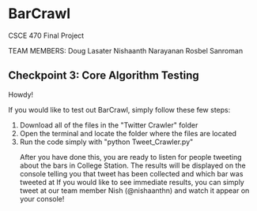 BarCrawl
========

CSCE 470 Final Project

TEAM MEMBERS:
Doug Lasater
Nishaanth Narayanan
Rosbel Sanroman

Checkpoint 3: Core Algorithm Testing
------------------------------------
<p>Howdy!</p>
<p>If you would like to test out BarCrawl, simply follow these few steps:</p>
  <ol>
  <li>Download all of the files in the "Twitter Crawler" folder</li>
  <li>Open the terminal and locate the folder where the files are located</li>
  <li>Run the code simply with "python Tweet_Crawler.py"</li> 
  </ul>  
<p>After you have done this, you are ready to listen for people tweeting about the bars in College Station. 
The results will be displayed on the console telling you that tweet has been collected and which bar was tweeted at
If you would like to see immediate results, you can simply tweet at our team member Nish (@nishaanthn) and watch it 
appear on your console! </p>
